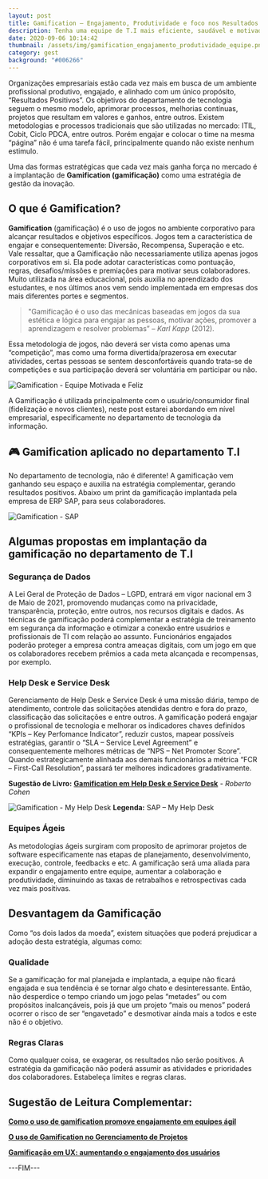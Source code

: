 ```yaml
---
layout: post
title: Gamification – Engajamento, Produtividade e foco nos Resultados Positivos
description: Tenha uma equipe de T.I mais eficiente, saudável e motivada!
date: 2020-09-06 10:14:42
thumbnail: /assets/img/gamification_engajamento_produtividade_equipe.png
category: gest
background: "#006266"
---
```

Organizações empresariais estão cada vez mais em busca de um ambiente profissional produtivo, engajado, e alinhado com um único propósito, “Resultados Positivos”. Os objetivos do departamento de tecnologia seguem o mesmo modelo, aprimorar processos, melhorias contínuas, projetos que resultam em valores e ganhos, entre outros. Existem metodologias e processos tradicionais que são utilizadas no mercado: ITIL, Cobit, Ciclo PDCA, entre outros. Porém engajar e colocar o time na mesma “página” não é uma tarefa fácil, principalmente quando não existe nenhum estimulo.

Uma das formas estratégicas que cada vez mais ganha força no mercado é a implantação de **Gamification (gamificação)** como uma estratégia de gestão da inovação.



## O que é Gamification?



**Gamification** (gamificação) é o uso de jogos no ambiente corporativo para alcançar resultados e objetivos específicos. Jogos tem a característica de engajar e consequentemente: Diversão, Recompensa, Superação e etc. Vale ressaltar, que a Gamificação não necessariamente utiliza apenas jogos corporativos em si. Ela pode adotar características como pontuação, regras, desafios/missões e premiações para motivar seus colaboradores. Muito utilizada na área educacional, pois auxilia no aprendizado dos estudantes, e nos últimos anos vem sendo implementada em empresas dos mais diferentes portes e segmentos.

> "Gamificação é o uso das mecânicas baseadas em jogos da sua estética e lógica para engajar as pessoas, motivar ações, promover a aprendizagem e resolver problemas” – *Karl Kapp* (2012).

Essa metodologia de jogos, não deverá ser vista como apenas uma “competição”, mas como uma forma divertida/prazerosa em executar atividades, certas pessoas se sentem desconfortáveis quando trata-se de competições e sua participação deverá ser voluntária em participar ou não.

![Gamification - Equipe Motivada e Feliz](/assets/img/gamification_resultados.jpg "Gamification - Equipe Motivada e Feliz")

A Gamificação é utilizada principalmente com o usuário/consumidor final (fidelização e novos clientes), neste post estarei abordando em nível empresarial, especificamente no departamento de tecnologia da informação.



## 🎮 Gamification aplicado no departamento T.I



No departamento de tecnologia, não é diferente! A gamificação vem ganhando seu espaço e auxilia na estratégia complementar, gerando resultados positivos. Abaixo um print da gamificação implantada pela empresa de ERP SAP, para seus colaboradores.

![Gamification - SAP](/assets/img/gamification_sap.jpg "Gamification - SAP")



## Algumas propostas em implantação da gamificação no departamento de T.I



### Segurança de Dados

A Lei Geral de Proteção de Dados – LGPD, entrará em vigor nacional em 3 de Maio de 2021, promovendo mudanças como na privacidade, transparência, proteção, entre outros, nos recursos digitais e dados. As técnicas de gamificação poderá complementar a estratégia de treinamento em segurança da informação e otimizar a conexão entre usuários e profissionais de TI com relação ao assunto. Funcionários engajados poderão proteger a empresa contra ameaças digitais, com um jogo em que os colaboradores recebem prêmios a cada meta alcançada e recompensas, por exemplo.

### Help Desk e Service Desk

Gerenciamento de Help Desk e Service Desk é uma missão diária, tempo de atendimento, controle das solicitações atendidas dentro e fora do prazo, classificação das solicitações e entre outros. A gamificação poderá engajar o profissional de tecnologia e melhorar os indicadores chaves definidos “KPIs – Key Perfomance Indicator”, reduzir custos, mapear possíveis estratégias, garantir o “SLA – Service Level Agreement” e consequentemente melhores métricas de “NPS – Net Promoter Score”. Quando estrategicamente alinhada aos demais funcionários a métrica “FCR – First-Call Resolution”, passará ter melhores indicadores gradativamente.

**Sugestão de Livro:** <a href="https://novatec.com.br/livros/gamification-em-help-desk/" alt="Gamification em Help Desk e Service Desk" title="Gamification em Help Desk e Service Desk" target="_blank" rel="noreferrer noopener">**Gamification em Help Desk e Service Desk</a>** - *Roberto Cohen*



![Gamification - My Help Desk](/assets/img/gamification_ti_service_desk_e_help_desk.jpg "Gamification - My Help Desk")
**Legenda:** SAP – My Help Desk

### Equipes Ágeis

As metodologias ágeis surgiram com proposito de aprimorar projetos de software especificamente nas etapas de planejamento, desenvolvimento, execução, controle, feedbacks e etc. A gamificação será uma aliada para expandir o engajamento entre equipe, aumentar a colaboração e produtividade, diminuindo as taxas de retrabalhos e retrospectivas cada vez mais positivas.



## Desvantagem da Gamificação


Como “os dois lados da moeda”, existem situações que poderá prejudicar a adoção desta estratégia, algumas como:

### Qualidade

Se a gamificação for mal planejada e implantada, a equipe não ficará engajada e sua tendência é se tornar algo chato e desinteressante. Então, não desperdice o tempo criando um jogo pelas “metades” ou com propósitos inalcançáveis, pois já que um projeto “mais ou menos” poderá ocorrer o risco de ser “engavetado” e desmotivar ainda mais a todos e este não é o objetivo.

### Regras Claras

Como qualquer coisa, se exagerar, os resultados não serão positivos. A estratégia da gamificação não poderá assumir as atividades e prioridades dos colaboradores. Estabeleça limites e regras claras.


## Sugestão de Leitura Complementar:


<a href="https://computerworld.com.br/2018/11/25/como-o-uso-de-gamification-promove-engajamento-em-equipes-agil" alt="Como o uso de gamification promove engajamento em equipes ágil" title="Como o uso de gamification promove engajamento em equipes ágil" target="_blank" rel="noreferrer noopener">**Como o uso de gamification promove engajamento em equipes ágil**</a>

<a href="https://netproject.com.br/blog/o-uso-de-gamification-no-gerenciamento-de-projetos/" alt="O uso de Gamification no Gerenciamento de Projetos" title="O uso de Gamification no Gerenciamento de Projetos" target="_blank" rel="noreferrer noopener">**O uso de Gamification no Gerenciamento de Projetos**</a>

<a href="https://videosdeti.com.br/gamificacao-em-ux-aumentando-o-engajamento-dos-usuarios/" alt="Gamificação em UX: aumentando o engajamento dos usuários" title="Gamificação em UX: aumentando o engajamento dos usuários" target="_blank" rel="noreferrer noopener">**Gamificação em UX: aumentando o engajamento dos usuários**</a>



\---FIM---
